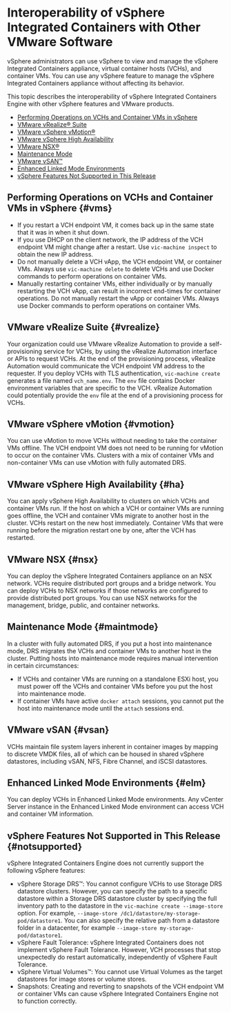 # Interoperability of vSphere Integrated Containers with Other VMware Software
vSphere administrators can use vSphere to view and manage the vSphere Integrated Containers appliance, virtual container hosts (VCHs), and container VMs. You can use any vSphere feature to manage the vSphere Integrated Containers appliance without affecting its behavior.

This topic describes the interoperability of vSphere Integrated Containers Engine with other vSphere features and VMware products. 

- [Performing Operations on VCHs and Container VMs in vSphere](#vms)
- [VMware vRealize&reg; Suite](#vrealize)
- [VMware vSphere vMotion&reg;](#vmotion)
- [VMware vSphere High Availability](#ha)
- [VMware NSX&reg;](#nsx)
- [Maintenance Mode](#maintmode)
- [VMware vSAN&trade;](#vsan)
- [Enhanced Linked Mode Environments](#elm)
- [vSphere Features Not Supported in This Release](#notsupported)

## Performing Operations on VCHs and Container VMs in vSphere {#vms}

- If you restart a VCH endpoint VM, it comes back up in the same state that it was in when it shut down. 
- If you use DHCP on the client network, the IP address of the VCH endpoint VM might change after a restart. Use `vic-machine inspect` to obtain the new IP address.
- Do not manually delete a VCH vApp, the VCH endpoint VM, or container VMs. Always use `vic-machine delete` to delete VCHs and use Docker commands to perform operations on container VMs.
- Manually restarting container VMs, either individually or by manually restarting the VCH vApp, can result in incorrect end-times for container operations. Do not manually restart the vApp or container VMs. Always use Docker commands to perform operations on container VMs.

## VMware vRealize Suite {#vrealize}
Your organization could use VMware vRealize Automation to provide a self-provisioning service  for VCHs, by using the vRealize Automation interface or APIs to request VCHs. At the end of the provisioning process, vRealize Automation would communicate the VCH endpoint VM address to the requester. If you deploy VCHs with TLS authentication, `vic-machine create` generates a file named `vch_name.env`. The `env` file contains Docker environment variables that are specific to the VCH. vRealize Automation could potentially provide the `env` file at the end of a provisioning process for VCHs.

## VMware vSphere vMotion {#vmotion}

You can use vMotion to move VCHs without needing to take the container VMs offline. The VCH endpoint VM does not need to be running for vMotion to occur on the container VMs. Clusters with a mix of container VMs and non-container VMs can use vMotion with fully automated DRS. 

## VMware vSphere High Availability {#ha}

You can apply vSphere High Availability to clusters on which VCHs and container VMs run. If the host on which a VCH or container VMs are running goes offline, the VCH and container VMs migrate to another host in the cluster. VCHs restart on the new host immediately. Container VMs that were running before the migration restart one by one, after the VCH has restarted.

## VMware NSX {#nsx}

You can deploy the vSphere Integrated Containers appliance on an NSX network. VCHs require distributed port groups and a bridge network. You can deploy VCHs to NSX networks if those networks are configured to provide distributed port groups. You can use NSX networks for the management, bridge, public, and container networks. 

## Maintenance Mode {#maintmode}

In a cluster with fully automated DRS, if you put a host into maintenance mode, DRS migrates the VCHs and container VMs to another host in the cluster. Putting hosts into maintenance mode requires manual intervention in certain circumstances:

- If VCHs and container VMs are running on a standalone ESXi host, you must power off the VCHs and container VMs before you put the host into maintenance mode.
- If container VMs have active `docker attach` sessions, you cannot put the host into maintenance mode until the `attach` sessions end. 

## VMware vSAN {#vsan}
VCHs maintain file system layers inherent in container images by mapping to discrete VMDK files, all of which can be housed in shared vSphere datastores, including vSAN, NFS, Fibre Channel, and iSCSI datastores.

## Enhanced Linked Mode Environments {#elm}
You can deploy VCHs in Enhanced Linked Mode environments. Any vCenter Server instance in the Enhanced Linked Mode environment can access VCH and container VM information.

## vSphere Features Not Supported in This Release {#notsupported}
vSphere Integrated Containers Engine does not currently support the following vSphere features:

- vSphere Storage DRS&trade;: You cannot configure VCHs to use Storage DRS datastore clusters. However, you can specify the path to a specific datastore within a Storage DRS datastore cluster by specifying the full inventory path to the datastore in the `vic-machine create --image-store` option. For example, `--image-store /dc1/datastore/my-storage-pod/datastore1`. You can also specify the relative path from a datastore folder in a datacenter, for example `--image-store my-storage-pod/datastore1`.
- vSphere Fault Tolerance: vSphere Integrated Containers does not implement vSphere Fault Tolerance. However, VCH processes that stop unexpectedly do restart automatically, independently of vSphere Fault Tolerance.
- vSphere Virtual Volumes&trade;: You cannot use Virtual Volumes as the target datastores for image stores or volume stores.
- Snapshots: Creating and reverting to snapshots of the VCH endpoint VM or container VMs can cause vSphere Integrated Containers Engine not to function correctly.